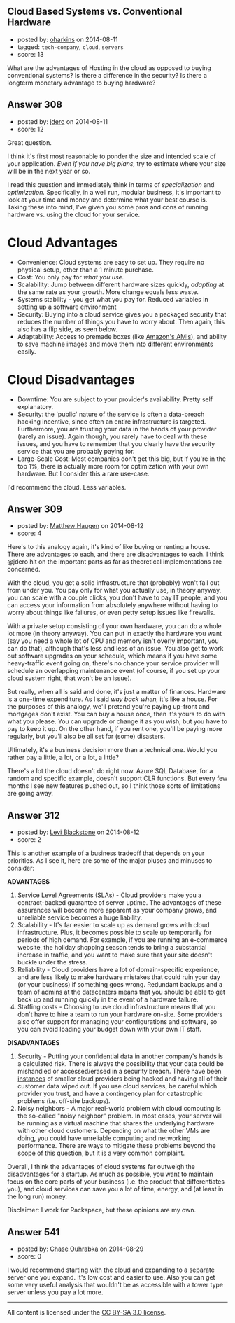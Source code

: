 ## Cloud Based Systems vs. Conventional Hardware

- posted by: [oharkins](https://stackexchange.com/users/1422371/oharkins) on 2014-08-11
- tagged: `tech-company`, `cloud`, `servers`
- score: 13

<p>What are the advantages of Hosting in the cloud as opposed to buying conventional systems? Is there a difference in the security? Is there a longterm monetary advantage to buying hardware?</p>



## Answer 308

- posted by: [jdero](https://stackexchange.com/users/1972448/jdero) on 2014-08-11
- score: 12

<p>Great question.</p>

<p>I think it's first most reasonable to ponder the size and intended scale of your application. <em>Even if you have big plans,</em> try to estimate where your size will be in the next year or so.</p>

<p>I read this question and immediately think in terms of <em>specialization</em> and <em>optimization.</em> Specifically, in a well run, modular business, it's important to look at your time and money and determine what your best course is. Taking these into mind, I've given you some pros and cons of running hardware vs. using the cloud for your service.</p>

<h1>Cloud Advantages</h1>

<ul>
<li>Convenience: Cloud systems are easy to set up. They require no physical setup, other than a 1 minute purchase. </li>
<li>Cost: You only pay for <em>what you use.</em></li>
<li>Scalability: Jump between different hardware sizes quickly, <em>adapting</em> at the same rate as your growth. More change equals less waste.</li>
<li>Systems stability - you get what you pay for. Reduced variables in setting up a software environment</li>
<li>Security: Buying into a cloud service gives you a packaged security that reduces the number of things you have to worry about. Then again, this also has a flip side, as seen below.</li>
<li>Adaptability: Access to premade boxes (like <a href="http://docs.aws.amazon.com/AWSEC2/latest/UserGuide/AMIs.html">Amazon's AMIs</a>), and ability to save machine images and move them into different environments easily.</li>
</ul>

<h1>Cloud Disadvantages</h1>

<ul>
<li>Downtime: You are subject to your provider's availability. Pretty self explanatory.</li>
<li>Security: the 'public' nature of the service is often a data-breach hacking incentive, since often an entire infrastructure is targeted. Furthermore, you are trusting your data in the hands of your provider (rarely an issue). Again though, you rarely have to deal with these issues, and you have to remember that you clearly have the security service that you are probably paying for.</li>
<li>Large-Scale Cost: Most companies don't get this big, but if you're in the top 1%, there is actually more room for optimization with your own hardware. But I consider this a rare use-case.</li>
</ul>

<p>I'd recommend the cloud. Less variables.</p>



## Answer 309

- posted by: [Matthew Haugen](https://stackexchange.com/users/1325646/matthew-haugen) on 2014-08-12
- score: 4

<p>Here's to this analogy again, it's kind of like buying or renting a house. There are advantages to each, and there are disadvantages to each. I think @jdero hit on the important parts as far as theoretical implementations are concerned.</p>

<p>With the cloud, you get a solid infrastructure that (probably) won't fail out from under you. You pay only for what you actually use, in theory anyway, you can scale with a couple clicks, you don't have to pay IT people, and you can access your information from absolutely anywhere without having to worry about things like failures, or even petty setup issues like firewalls.</p>

<p>With a private setup consisting of your own hardware, you can do a whole lot more (in theory anyway). You can put in exactly the hardware you want (say you need a whole lot of CPU and memory isn't overly important, you can do that), although that's less and less of an issue. You also get to work out software upgrades on your schedule, which means if you have some heavy-traffic event going on, there's no chance your service provider will schedule an overlapping maintenance event (of course, if you set up your cloud system right, that won't be an issue).</p>

<p>But really, when all is said and done, it's just a matter of finances. Hardware is a one-time expenditure. As I said <em>way back when,</em> it's like a house. For the purposes of this analogy, we'll pretend you're paying up-front and mortgages don't exist. You can buy a house once, then it's yours to do with what you please. You can upgrade or change it as you wish, but you have to pay to keep it up. On the other hand, if you rent one, you'll be paying more regularly, but you'll also be all set for (some) disasters.</p>

<p>Ultimately, it's a business decision more than a technical one. Would you rather pay a little, a lot, or a lot, a little?</p>

<p>There's a lot the cloud doesn't do right now. Azure SQL Database, for a random and specific example, doesn't support CLR functions. But every few months I see new features pushed out, so I think those sorts of limitations are going away.</p>



## Answer 312

- posted by: [Levi Blackstone](https://stackexchange.com/users/420597/levi-blackstone) on 2014-08-12
- score: 2

<p>This is another example of a business tradeoff that depends on your priorities.  As I see it, here are some of the major pluses and minuses to consider:</p>

<p><strong>ADVANTAGES</strong></p>

<ol>
<li>Service Level Agreements (SLAs) - 
Cloud providers make you a contract-backed guarantee of server uptime. The advantages of these assurances will become more apparent as your company grows, and unreliable service becomes a huge liability.</li>
<li>Scalability -
It's far easier to scale up as demand grows with cloud infrastructure. Plus, it becomes possible to scale up temporarily for periods of high demand. For example, if you are running an e-commerce website, the holiday shopping season tends to bring a substantial increase in traffic, and you want to make sure that your site doesn't buckle under the stress.</li>
<li>Reliability - 
Cloud providers have a lot of domain-specific experience, and are less likely to make hardware mistakes that could ruin your day (or your business) if something goes wrong. Redundant backups and a team of admins at the datacenters means that you should be able to get back up and running quickly in the event of a hardware failure.</li>
<li>Staffing costs -
Choosing to use cloud infrastructure means that you don't have to hire a team to run your hardware on-site. Some providers also offer support for managing your configurations and software, so you can avoid loading your budget down with your own IT staff. </li>
</ol>

<p><strong>DISADVANTAGES</strong></p>

<ol>
<li>Security -
Putting your confidential data in another company's hands is a calculated risk. There is always the possibility that your data could be mishandled or accessed/erased in a security breach. There have been <a href="http://searchaws.techtarget.com/news/2240223024/Code-Spaces-goes-dark-after-AWS-cloud-security-hack" rel="nofollow">instances</a> of smaller cloud providers being hacked and having all of their customer data wiped out. If you use cloud services, be careful which provider you trust, and have a contingency plan for catastrophic problems (i.e. off-site backups).</li>
<li>Noisy neighbors - 
A major real-world problem with cloud computing is the so-called "noisy neighbor" problem. In most cases, your server will be running as a virtual machine that shares the underlying hardware with other cloud customers. Depending on what the other VMs are doing, you could have unreliable computing and networking performance. There are ways to mitigate these problems beyond the scope of this question, but it is a very common complaint.</li>
</ol>

<p>Overall, I think the advantages of cloud systems far outweigh the disadvantages for a startup. As much as possible, you want to maintain focus on the core parts of your business (i.e. the product that differentiates you), and cloud services can save you a lot of time, energy, and (at least in the long run) money.</p>

<p>Disclaimer: I work for Rackspace, but these opinions are my own.</p>



## Answer 541

- posted by: [Chase Ouhrabka](https://stackexchange.com/users/4956076/chase-ouhrabka) on 2014-08-29
- score: 0

<p>I would recommend starting with the cloud and expanding to a separate server one you expand. It's low cost and easier to use. Also you can get some very useful analysis that wouldn't be as accessible with a tower type server unless you pay a lot more. </p>




---

All content is licensed under the [CC BY-SA 3.0 license](https://creativecommons.org/licenses/by-sa/3.0/).
